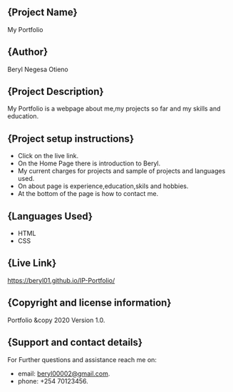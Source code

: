 ## {Project Name}
My Portfolio
## {Author}
Beryl Negesa Otieno
## {Project Description}
My Portfolio is a webpage about me,my projects so far and my skills and education.
## {Project setup instructions}
* Click on the live link.
* On the Home Page there is introduction to Beryl.
* My current charges for projects and sample of projects and languages used.
* On about page is experience,education,skils and hobbies.
* At the bottom of the page is how to contact me.
## {Languages Used}
* HTML
* CSS
## {Live Link}
https://beryl01.github.io/IP-Portfolio/

## {Copyright and license information}
Portfolio &copy 2020 Version 1.0.
## {Support and contact details}
For Further questions and assistance reach me on:
* email: beryl00002@gmail.com.
* phone: +254 70123456.


